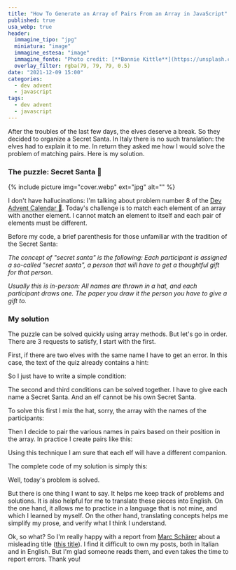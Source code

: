 ```yaml
---
title: "How To Generate an Array of Pairs From an Array in JavaScript"
published: true
usa_webp: true
header:
  immagine_tipo: "jpg"
  miniatura: "image"
  immagine_estesa: "image"
  immagine_fonte: "Photo credit: [**Bonnie Kittle**](https://unsplash.com/@bonniekdesign)"
  overlay_filter: rgba(79, 79, 79, 0.5)
date: "2021-12-09 15:00"
categories:
  - dev advent
  - javascript
tags:
  - dev advent
  - javascript
---
```


After the troubles of the last few days, the elves deserve a break. So they decided to organize a Secret Santa. In Italy there is no such translation: the elves had to explain it to me. In return they asked me how I would solve the problem of matching pairs. Here is my solution.

### The puzzle: Secret Santa 🤫

{% include picture img="cover.webp" ext="jpg" alt="" %}

I don't have hallucinations: I'm talking about problem number 8 of the [Dev Advent Calendar 🎅](https://github.com/devadvent/puzzle-8). Today's challenge is to match each element of an array with another element. I cannot match an element to itself and each pair of elements must be different.

Before my code, a brief parenthesis for those unfamiliar with the tradition of the Secret Santa:

_The concept of "secret santa" is the following: Each participant is assigned a so-called "secret santa", a person that will have to get a thoughtful gift for that person._

_Usually this is in-person: All names are thrown in a hat, and each participant draws one. The paper you draw it the person you have to give a gift to._

### My solution

The puzzle can be solved quickly using array methods. But let's go in order. There are 3 requests to satisfy, I start with the first.

First, if there are two elves with the same name I have to get an error. In this case, the text of the quiz already contains a hint:

<script src="https://gist.github.com/el3um4s/8ce82b42f73d57a8398ba697abb1c219.js"></script>

So I just have to write a simple condition:

<script src="https://gist.github.com/el3um4s/4e15ee22ddeb1baaf5606752c45000b0.js"></script>

The second and third conditions can be solved together. I have to give each name a Secret Santa. And an elf cannot be his own Secret Santa.

To solve this first I mix the hat, sorry, the array with the names of the participants:

<script src="https://gist.github.com/el3um4s/c62467a808bc250be9705922029de625.js"></script>

Then I decide to pair the various names in pairs based on their position in the array. In practice I create pairs like this:

<script src="https://gist.github.com/el3um4s/78f268bb8b7ba07780b96c1fb162f4d9.js"></script>

Using this technique I am sure that each elf will have a different companion.

The complete code of my solution is simply this:

<script src="https://gist.github.com/el3um4s/a8dc48eca578f6408e4bedd6fad9c7a6.js"></script>

Well, today's problem is solved.

But there is one thing I want to say. It helps me keep track of problems and solutions. It is also helpful for me to translate these pieces into English. On the one hand, it allows me to practice in a language that is not mine, and which I learned by myself. On the other hand, translating concepts helps me simplify my prose, and verify what I think I understand.

Ok, so what? So I'm really happy with a report from [Marc Schärer](https://medium.com/@dreamora) about a misleading title ([this title](https://javascript.plainenglish.io/how-to-get-unique-values-from-a-list-in-javascript-301675602985)). I find it difficult to own my posts, both in Italian and in English. But I'm glad someone reads them, and even takes the time to report errors. Thank you!
